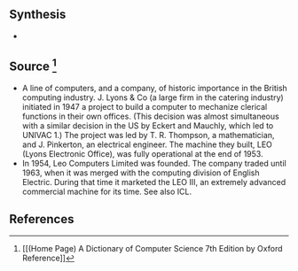 ## Synthesis
- 
## Source [^1]
- A line of computers, and a company, of historic importance in the British computing industry. J. Lyons & Co (a large firm in the catering industry) initiated in 1947 a project to build a computer to mechanize clerical functions in their own offices. (This decision was almost simultaneous with a similar decision in the US by Eckert and Mauchly, which led to UNIVAC 1.) The project was led by T. R. Thompson, a mathematician, and J. Pinkerton, an electrical engineer. The machine they built, LEO (Lyons Electronic Office), was fully operational at the end of 1953.
- In 1954, Leo Computers Limited was founded. The company traded until 1963, when it was merged with the computing division of English Electric. During that time it marketed the LEO III, an extremely advanced commercial machine for its time. See also ICL.
## References

[^1]: [[(Home Page) A Dictionary of Computer Science 7th Edition by Oxford Reference]]
